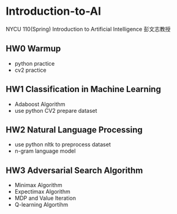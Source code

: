 # Introduction-to-AI
NYCU 110(Spring) Introduction to Artificial Intelligence 彭文志教授

## HW0 Warmup
- python practice
- cv2 practice

## HW1 Classification in Machine Learning
- Adaboost Algorithm
- use python CV2 prepare dataset

## HW2 Natural Language Processing
- use python nltk to preprocess dataset
- n-gram language model

## HW3 Adversarial Search Algorithm
- Minimax Algorithm
- Expectimax Algorithm
- MDP and Value Iteration
- Q-learning Algortihm